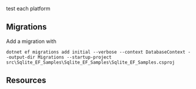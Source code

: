 ﻿
test each platform

## Migrations

Add a migration with

```
dotnet ef migrations add initial --verbose --context DatabaseContext --output-dir Migrations --startup-project src\Sqlite_EF_Samples\Sqlite_EF_Samples\Sqlite_EF_Samples.csproj
```

## Resources